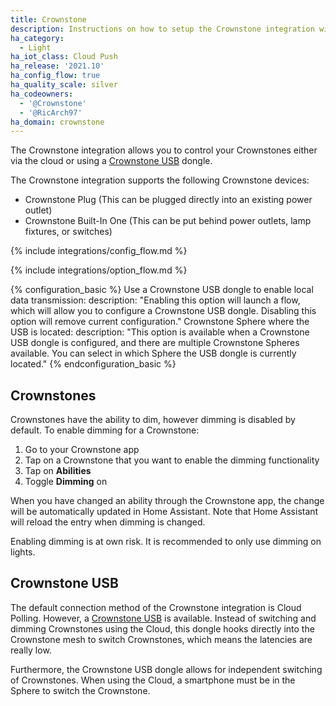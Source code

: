 ```yaml
---
title: Crownstone
description: Instructions on how to setup the Crownstone integration within Home Assistant.
ha_category:
  - Light
ha_iot_class: Cloud Push  
ha_release: '2021.10'
ha_config_flow: true
ha_quality_scale: silver
ha_codeowners:
  - '@Crownstone'
  - '@RicArch97'
ha_domain: crownstone
---
```


The Crownstone integration allows you to control your Crownstones either via the cloud or using a [Crownstone USB](#crownstone-usb) dongle.

The Crownstone integration supports the following Crownstone devices:

- Crownstone Plug (This can be plugged directly into an existing power outlet)
- Crownstone Built-In One (This can be put behind power outlets, lamp fixtures, or switches)

{% include integrations/config_flow.md %}

{% include integrations/option_flow.md %}

{% configuration_basic %}
Use a Crownstone USB dongle to enable local data transmission:
  description: "Enabling this option will launch a flow, which will allow you to configure a Crownstone USB dongle. Disabling this option will remove current configuration."
Crownstone Sphere where the USB is located:
  description: "This option is available when a Crownstone USB dongle is configured, and there are multiple Crownstone Spheres available. You can select in which Sphere the USB dongle is currently located."
{% endconfiguration_basic %}

## Crownstones

Crownstones have the ability to dim, however dimming is disabled by default. To enable dimming for a Crownstone:

1. Go to your Crownstone app
2. Tap on a Crownstone that you want to enable the dimming functionality
3. Tap on **Abilities**
4. Toggle **Dimming** on

When you have changed an ability through the Crownstone app, the change will be automatically updated in Home Assistant. Note that Home Assistant will reload the entry when dimming is changed.

Enabling dimming is at own risk. It is recommended to only use dimming on lights.

## Crownstone USB

The default connection method of the Crownstone integration is Cloud Polling. However, a [Crownstone USB](https://shop.crownstone.rocks/products/crownstone-usb-dongle) is available. Instead of switching and dimming Crownstones using the Cloud, this dongle hooks directly into the Crownstone mesh to switch Crownstones, which means the latencies are really low.

Furthermore, the Crownstone USB dongle allows for independent switching of Crownstones. When using the Cloud, a smartphone must be in
the Sphere to switch the Crownstone.
